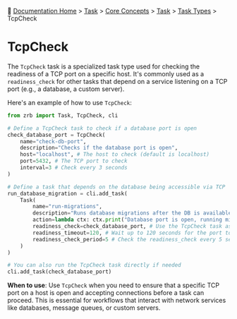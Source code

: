 🔖 [Documentation Home](../../../README.md) > [Task](../../../README.md) > [Core Concepts](../../README.md) > [Task](../README.md) > [Task Types](./README.md) > TcpCheck

# TcpCheck

The `TcpCheck` task is a specialized task type used for checking the readiness of a TCP port on a specific host. It's commonly used as a `readiness_check` for other tasks that depend on a service listening on a TCP port (e.g., a database, a custom server).

Here's an example of how to use `TcpCheck`:

```python
from zrb import Task, TcpCheck, cli

# Define a TcpCheck task to check if a database port is open
check_database_port = TcpCheck(
    name="check-db-port",
    description="Checks if the database port is open",
    host="localhost", # The host to check (default is localhost)
    port=5432, # The TCP port to check
    interval=3 # Check every 3 seconds
)

# Define a task that depends on the database being accessible via TCP
run_database_migration = cli.add_task(
    Task(
        name="run-migrations",
        description="Runs database migrations after the DB is available",
        action=lambda ctx: ctx.print("Database port is open, running migrations!"),
        readiness_check=check_database_port, # Use the TcpCheck task as a readiness check
        readiness_timeout=120, # Wait up to 120 seconds for the port to be open
        readiness_check_period=5 # Check the readiness_check every 5 seconds
    )
)

# You can also run the TcpCheck task directly if needed
cli.add_task(check_database_port)
```

**When to use**: Use `TcpCheck` when you need to ensure that a specific TCP port on a host is open and accepting connections before a task can proceed. This is essential for workflows that interact with network services like databases, message queues, or custom servers.